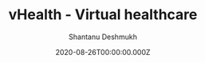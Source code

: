 ---
title: vHealth - Virtual healthcare
github: https://github.com/shantanu-deshmukh/vhealth-gatsby
demo: https://vhealth.openthemes.dev/
author: Shantanu Deshmukh
date: 2020-08-26T00:00:00.000Z
ssg:
  - Gatsby
cms:
  - Markdown
description: Modular and easy to use Gatsby template for a Healthcare Startup.
draft: true
publish_date: '2020-08-19T03:52:02Z'
update_date: '2020-09-13T04:18:05Z'
github_star: 37
github_fork: 16
---